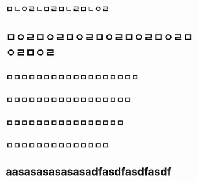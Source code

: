 ## ㅁㄴㅇㄹㄴㅁㄹㅁㄴㄹㅁㄴㅇㄹ


# ㅁㅇㄹㅁㅇㄹㅁㅇㄹㅁㅇㄹㅁㅇㄹㅁㅇㄹㅁㅇㄹㅁㅇㄹ

## ㅁㅁㅁㅁㅁㅁㅁㅁㅁㅁㅁㅁㅁㅁㅁㅁㅁㅁ
##    ㅁㅁㅁㅁㅁㅁㅁㅁㅁㅁㅁㅁㅁㅁㅁㅁㅁ
##       ㅁㅁㅁㅁㅁㅁㅁㅁㅁㅁㅁㅁㅁㅁㅁㅁ
##             ㅁㅁㅁㅁㅁㅁㅁㅁㅁㅁㅁㅁㅁㅁ









# aasasasasasasadfasdfasdfasdf
